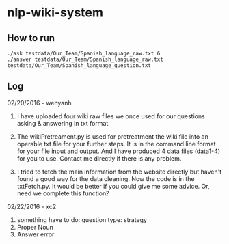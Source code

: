 # nlp-wiki-system

## How to run

```
./ask testdata/Our_Team/Spanish_language_raw.txt 6
./answer testdata/Our_Team/Spanish_language_raw.txt testdata/Our_Team/Spanish_language_question.txt
```

## Log

02/20/2016 - wenyanh

1. I have uploaded four wiki raw files we once used for our questions asking & answering in txt format.

2. The wikiPretreament.py is used for pretreatment the wiki file into an operable txt file for your further steps.
It is in the command line format for your file input and output.
And I have produced 4 data files (data1-4) for you to use. Contact me directly if there is any problem.

3. I tried to fetch the main information from the website directly but haven't found a good way for the data cleaning. Now the code is in the txtFetch.py.
It would be better if you could give me some advice. Or, need we complete this function?


02/22/2016 - xc2

1. something have to do: 
  question type: strategy
2. Proper Noun
3. Answer error
